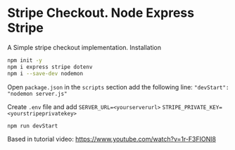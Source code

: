 # Stripe Checkout. Node Express Stripe

A Simple stripe checkout implementation.
Installation

```sh
npm init -y
npm i express stripe dotenv
npm i --save-dev nodemon
```
Open `package.json` in the `scripts` section add the following line:
`"devStart": "nodemon server.js"`

Create `.env` file and add 
`SERVER_URL=<yourserverurl>`
`STRIPE_PRIVATE_KEY=<yourstripeprivatekey>`

```sh
npm run devStart
```

Based in tutorial video: https://www.youtube.com/watch?v=1r-F3FIONl8